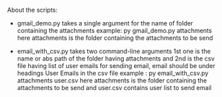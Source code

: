 About the scripts:

- gmail_demo.py takes a single argument for the name of folder containing the attachments
        example: py gmail_demo.py attachments
                    here attachments is the folder containing the attachments to be send
                    
- email_with_csv.py takes two command-line arguments 1st one is the name or abs path of the folder having attachments 
        and 2nd is the csv file having list of user emails for sending email, email should be under headings User Emails in the csv file
        example : py email_with_csv.py attachments user.csv
                     here attachments is the folder containing the attachments to be send and user.csv contains user list to send email
